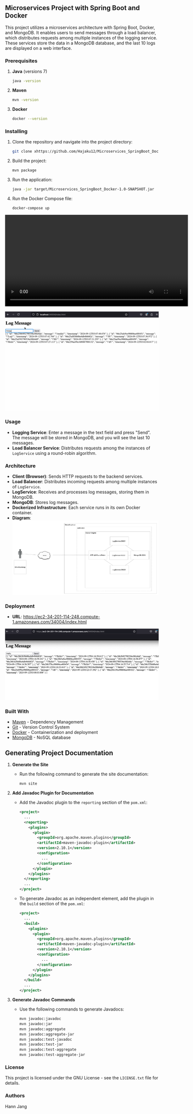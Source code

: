 ## Microservices Project with Spring Boot and Docker

This project utilizes a microservices architecture with Spring Boot, Docker, and MongoDB. It enables users to send messages through a load balancer, which distributes requests among multiple instances of the logging service. These services store the data in a MongoDB database, and the last 10 logs are displayed on a web interface.
### Prerequisites

1. **Java** (versions 7)
    ```sh
    java -version
    ```

2. **Maven**
    ```sh
    mvn -version
    ```

3. **Docker**
    ```sh
    docker --version
    ```

### Installing

1. Clone the repository and navigate into the project directory:
    ```sh
    git clone xhttps://github.com/Hajaku12/Microservices_SpringBoot_Docker.git

2. Build the project:
    ```sh
    mvn package
    ```

3. Run the application:
    ```sh
    java -jar target/Microservices_SpringBoot_Docker-1.0-SNAPSHOT.jar
    ```

4. Run the Docker Compose file:
    ```sh
    docker-compose up
    ```
<video width="600" controls>
  <source src="images/Video1.mov" type="video/mp4">
  Your browser does not support the video tag.
</video>

![img_2.png](images%2Fimg_2.png)
### Usage

- **Logging Service**: Enter a message in the text field and press "Send". The message will be stored in MongoDB, and you will see the last 10 messages.
- **Load Balancer Service**: Distributes requests among the instances of `LogService` using a round-robin algorithm.

### Architecture

- **Client (Browser)**: Sends HTTP requests to the backend services.
- **Load Balancer**: Distributes incoming requests among multiple instances of `LogService`.
- **LogService**: Receives and processes log messages, storing them in MongoDB.
- **MongoDB**: Stores log messages.
- **Dockerized Infrastructure**: Each service runs in its own Docker container.
- **Diagram**:
 ![img_1.png](images%2Fimg_1.png)

### Deployment

- **URL**: https://ec2-34-201-114-248.compute-1.amazonaws.com/34004/index.html

![img.png](images%2Fimg.png)


### Built With

- [Maven](https://maven.apache.org/) - Dependency Management
- [Git](http://git-scm.com/) - Version Control System
- [Docker](https://www.docker.com) - Containerization and deployment
- [MongoDB](https://www.mongodb.com) - NoSQL database

## Generating Project Documentation

1. **Generate the Site**
    - Run the following command to generate the site documentation:
      ```sh
      mvn site
      ```

2. **Add Javadoc Plugin for Documentation**
    - Add the Javadoc plugin to the `reporting` section of the `pom.xml`:
      ```xml
      <project>
        ...
        <reporting>
          <plugins>
            <plugin>
              <groupId>org.apache.maven.plugins</groupId>
              <artifactId>maven-javadoc-plugin</artifactId>
              <version>2.10.1</version>
              <configuration>
                ...
              </configuration>
            </plugin>
          </plugins>
        </reporting>
        ...
      </project>
      ```

    - To generate Javadoc as an independent element, add the plugin in the `build` section of the `pom.xml`:
      ```xml
      <project>
        ...
        <build>
          <plugins>
            <plugin>
              <groupId>org.apache.maven.plugins</groupId>
              <artifactId>maven-javadoc-plugin</artifactId>
              <version>2.10.1</version>
              <configuration>
                ...
              </configuration>
            </plugin>
          </plugins>
        </build>
        ...
      </project>
      ```

3. **Generate Javadoc Commands**
    - Use the following commands to generate Javadocs:
      ```sh
      mvn javadoc:javadoc
      mvn javadoc:jar
      mvn javadoc:aggregate
      mvn javadoc:aggregate-jar
      mvn javadoc:test-javadoc
      mvn javadoc:test-jar
      mvn javadoc:test-aggregate
      mvn javadoc:test-aggregate-jar

### License

This project is licensed under the GNU License - see the `LICENSE.txt` file for details.

### Authors

Hann Jang

